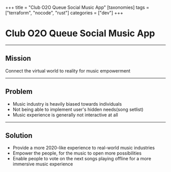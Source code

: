 +++
title = "Club O2O Queue Social Music App"
[taxonomies]
tags = ["terraform", "nocode", "rust"]
categories = ["dev"]
+++

# Club O2O Queue Social Music App

---

## Mission

Connect the virtual world to reality for music empowerment

---

## Problem

- Music industry is heavily biased towards individuals
- Not being able to implement user's hidden needs(song setlist)
- Music experience is generally not interactive at all

---

## Solution

- Provide a more 2020-like experience to real-world music industries
- Empower the people, for the music to open more possibilities
- Enable people to vote on the next songs playing offline for a more immersive music experience
